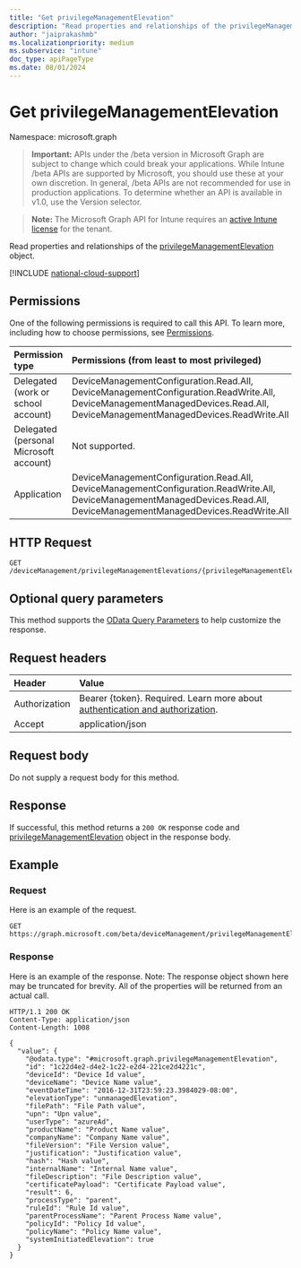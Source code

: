 ```yaml
---
title: "Get privilegeManagementElevation"
description: "Read properties and relationships of the privilegeManagementElevation object."
author: "jaiprakashmb"
ms.localizationpriority: medium
ms.subservice: "intune"
doc_type: apiPageType
ms.date: 08/01/2024
---
```


# Get privilegeManagementElevation

Namespace: microsoft.graph

> **Important:** APIs under the /beta version in Microsoft Graph are subject to change which could break your applications. While Intune /beta APIs are supported by Microsoft, you should use these at your own discretion. In general, /beta APIs are not recommended for use in production applications. To determine whether an API is available in v1.0, use the Version selector.

> **Note:** The Microsoft Graph API for Intune requires an [active Intune license](https://go.microsoft.com/fwlink/?linkid=839381) for the tenant.

Read properties and relationships of the [privilegeManagementElevation](../resources/intune-devices-privilegemanagementelevation.md) object.

[!INCLUDE [national-cloud-support](../../includes/all-clouds.md)]

## Permissions
One of the following permissions is required to call this API. To learn more, including how to choose permissions, see [Permissions](/graph/permissions-reference).

|Permission type|Permissions (from least to most privileged)|
|:---|:---|
|Delegated (work or school account)|DeviceManagementConfiguration.Read.All, DeviceManagementConfiguration.ReadWrite.All, DeviceManagementManagedDevices.Read.All, DeviceManagementManagedDevices.ReadWrite.All|
|Delegated (personal Microsoft account)|Not supported.|
|Application|DeviceManagementConfiguration.Read.All, DeviceManagementConfiguration.ReadWrite.All, DeviceManagementManagedDevices.Read.All, DeviceManagementManagedDevices.ReadWrite.All|

## HTTP Request
<!-- {
  "blockType": "ignored"
}
-->
``` http
GET /deviceManagement/privilegeManagementElevations/{privilegeManagementElevationId}
```

## Optional query parameters
This method supports the [OData Query Parameters](/graph/query-parameters) to help customize the response.

## Request headers
|Header|Value|
|:---|:---|
|Authorization|Bearer {token}. Required. Learn more about [authentication and authorization](/graph/auth/auth-concepts).|
|Accept|application/json|

## Request body
Do not supply a request body for this method.

## Response
If successful, this method returns a `200 OK` response code and [privilegeManagementElevation](../resources/intune-devices-privilegemanagementelevation.md) object in the response body.

## Example

### Request
Here is an example of the request.
``` http
GET https://graph.microsoft.com/beta/deviceManagement/privilegeManagementElevations/{privilegeManagementElevationId}
```

### Response
Here is an example of the response. Note: The response object shown here may be truncated for brevity. All of the properties will be returned from an actual call.
``` http
HTTP/1.1 200 OK
Content-Type: application/json
Content-Length: 1008

{
  "value": {
    "@odata.type": "#microsoft.graph.privilegeManagementElevation",
    "id": "1c22d4e2-d4e2-1c22-e2d4-221ce2d4221c",
    "deviceId": "Device Id value",
    "deviceName": "Device Name value",
    "eventDateTime": "2016-12-31T23:59:23.3984029-08:00",
    "elevationType": "unmanagedElevation",
    "filePath": "File Path value",
    "upn": "Upn value",
    "userType": "azureAd",
    "productName": "Product Name value",
    "companyName": "Company Name value",
    "fileVersion": "File Version value",
    "justification": "Justification value",
    "hash": "Hash value",
    "internalName": "Internal Name value",
    "fileDescription": "File Description value",
    "certificatePayload": "Certificate Payload value",
    "result": 6,
    "processType": "parent",
    "ruleId": "Rule Id value",
    "parentProcessName": "Parent Process Name value",
    "policyId": "Policy Id value",
    "policyName": "Policy Name value",
    "systemInitiatedElevation": true
  }
}
```